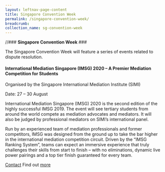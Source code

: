 ```yaml
---
layout: leftnav-page-content
title: Singapore Convention Week
permalink: /singapore-convention-week/
breadcrumb: 
collection_name: sg-convention-week
---
```


//### **Singapore Convention Week** ###

The Singapore Convention Week will feature a series of events related to dispute resolution. 

#### **International Mediation Singapore (IMSG) 2020 – A Premier Mediation Competition for Students** ####

Organised by the Singapore International Mediation Institute (SIMI)

Date: 27 – 30 August 
 
International Mediation Singapore (IMSG) 2020 is the second edition of the highly successful IMSG 2019. The event will see tertiary students from around the world compete as mediation advocates and mediators. It will also be judged by professional mediators on SIMI’s international panel. 
 
Run by an experienced team of mediation professionals and former competitors, IMSG was designed from the ground up to take the bar higher in the international mediation competition circuit. Driven by the “IMSG Ranking System”, teams can expect an immersive experience that truly challenges their skills from start to finish – with no eliminations, dynamic live power pairings and a top tier finish guaranteed for every team.
 
[Contact](mailto:imsg@simi.org.sg)
Find out [more](https://www.simi.org.sg)


